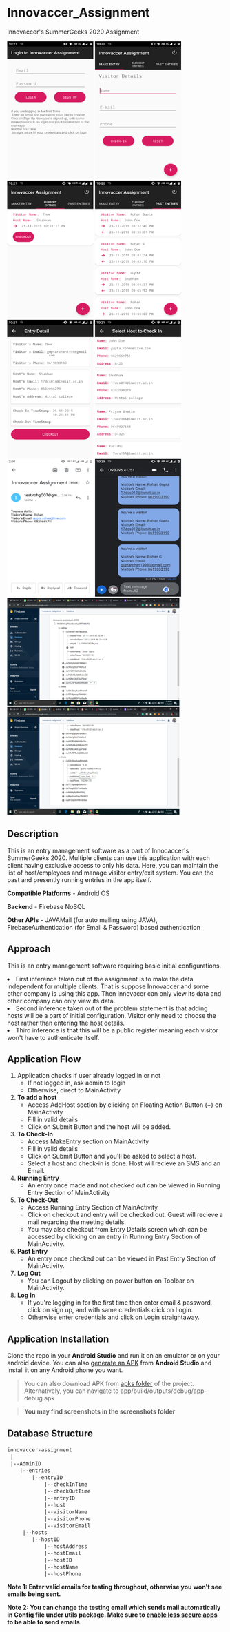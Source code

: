 # Innovaccer_Assignment
Innovaccer's SummerGeeks 2020 Assignment

<img src="https://github.com/rohg007/Innovaccer_Assignment/blob/master/screenshots/login_screen.png" alt="Login Screen" width="200" height="320"> <img src="https://github.com/rohg007/Innovaccer_Assignment/blob/master/screenshots/make_entry.png" alt="Make Entry" width="200" height="320"> <img src="https://github.com/rohg007/Innovaccer_Assignment/blob/master/screenshots/current_entries.png" alt="Current Entries" width="200" height="320"> <img src="https://github.com/rohg007/Innovaccer_Assignment/blob/master/screenshots/past_entry.png" alt="Past Entries" width="200" height="320"> <img src="https://github.com/rohg007/Innovaccer_Assignment/blob/master/screenshots/entry_details.png" alt="Entry Details" width="200" height="320"> <img src="https://github.com/rohg007/Innovaccer_Assignment/blob/master/screenshots/host_list.png" alt="Add Host" width="200" height="320"> <img src="https://github.com/rohg007/Innovaccer_Assignment/blob/master/screenshots/sample_email.png" alt="Sample Mail" width="200" height="320"> <img src="https://github.com/rohg007/Innovaccer_Assignment/blob/master/screenshots/sample_message.png" alt="Sample Message" width="200" height="320"> <img src="https://github.com/rohg007/Innovaccer_Assignment/blob/master/screenshots/db_sample1.png" alt="Database 1" width="400" height="250"> <img src="https://github.com/rohg007/Innovaccer_Assignment/blob/master/screenshots/db_sample2.png" alt="Database 2" width="400" height="250"> 

## Description
This is an entry management software as a part of Innocaccer's SummerGeeks 2020. Multiple clients can use this application with each client having exclusive access to only his data.
Here, you can maintain the list of host/employees and manage visitor entry/exit system. You can the past and presently running entries in the app itself.

<b>Compatible Platforms</b> - Android OS

<b>Backend</b> - Firebase NoSQL

<b>Other APIs</b> - JAVAMail (for auto mailing using JAVA), FirebaseAuthentication (for Email & Password) based authentication 
## Approach
This is an entry management software requiring basic initial configurations. 
<li>First inference taken out of the assignment is to make the data independent for multiple clients. That is suppose Innovaccer and some other company is using this app. Then innovacer can only view its data and other company can only view its data.</li>
<li>Second inference taken out of the problem statement is that adding hosts will be a part of initial configuration. Visitor only need to choose the host rather than entering the host details.
<li>Third inference is that this will be a public register meaning each visitor won't have to authenticate itself.</li>

## Application Flow
<ol>
<li> Application checks if user already logged in or not 
<ul>
  <li> If not logged in, ask admin to login</li>
  <li> Otherwise, direct to MainActivity</li>
</ul>
</li>
<li> <b> To add a host</b>
<ul>
  <li>Access AddHost section by clicking on Floating Action Button (+) on MainActivity</li>
  <li>Fill in valid details</li>
  <li>Click on Submit Button and the host will be added.
</ul>
</li>
<li> <b> To Check-In</b>
<ul>
  <li>Access MakeEntry section on MainActivity</li>
  <li>Fill in valid details</li>
  <li>Click on Submit Button and you'll be asked to select a host.</li>
  <li>Select a host and check-in is done. Host will recieve an SMS and an Email.</li> 
</ul>
</li>
<li> <b> Running Entry</b>
<ul>
  <li>An entry once made and not checked out can be viewed in Running Entry Section of MainActivity</li>
</ul>
</li>
<li> <b> To Check-Out</b>
<ul>
  <li>Access Running Entry Section of MainActivity</li>
  <li>Click on checkout and entry will be checked out. Guest will recieve a mail regarding the meeting details.
  <li>You may also checkout from Entry Details screen which can be accessed by clicking on an entry in Running Entry Section of MainActivity.</li>
</ul>
</li>
<li> <b> Past Entry</b>
<ul>
  <li>An entry once checked out can be viewed in Past Entry Section of MainActivity.</li>
</ul>
</li>
<li> <b> Log Out</b>
<ul>
  <li>You can Logout by clicking on power button on Toolbar on MainActivity.</li>
</ul>
</li>
<li> <b> Log In</b>
<ul>
  <li>If you're logging in for the first time then enter email & password, click on sign up, and with same credentials click on Login.</li>
  <li>Otherwise enter credentials and click on Login straightaway.</li>
</ul>
</li>
</ol>

## Application Installation
Clone the repo in your <b>Android Studio</b> and run it on an emulator or on your android device. You can also [generate an APK](https://stackoverflow.com/questions/16709848/build-unsigned-apk-file-with-android-studio) from <b>Android Studio</b> and install it on any Android phone you want.

> You can also download APK from [apks folder](https://github.com/rohg007/Innovaccer_Assignment/tree/master/apks) of the project. Alternatively, you can navigate to app/build/outputs/debug/app-debug.apk

> <b>You may find screenshots in the screenshots folder</b>

## Database Structure
```
innovaccer-assignment
 |
 |--AdminID
    |--entries
        |--entryID
            |--checkInTime
            |--checkOutTime
            |--entryID
            |--host
            |--visitorName
            |--visitorPhone
            |--visitorEmail
     |--hosts
        |--hostID
            |--hostAddress
            |--hostEmail
            |--hostID
            |--hostName
            |--hostPhone
 ```

<b>Note 1: Enter valid emails for testing throughout, otherwise you won't see emails being sent.</b>

<b>Note 2: You can change the testing email which sends mail automatically in Config file under utils package. Make sure to [enable less secure apps](https://www.google.com/settings/security/lesssecureapps) to be able to send emails.</b>
